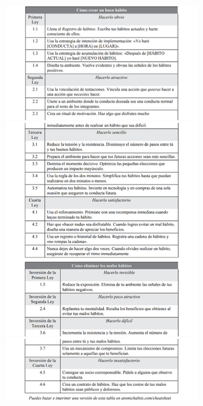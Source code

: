 ![cheatsheet0.png](Recursos/cheatsheet0.png)
![cheatsheet1.png](Recursos/cheatsheet1.png)
![cheatsheet2.png](Recursos/cheatsheet2.png)
